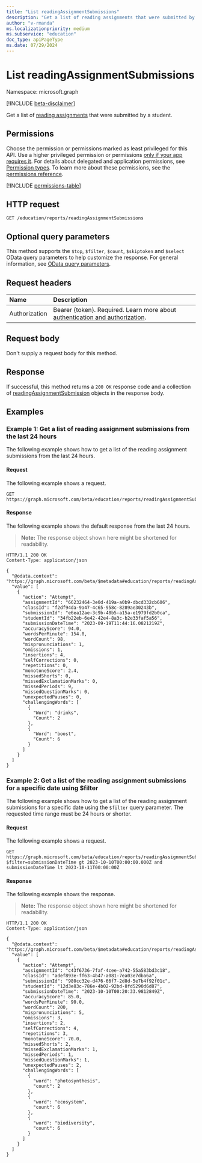 ```yaml
---
title: "List readingAssignmentSubmissions"
description: "Get a list of reading assignments that were submitted by a student."
author: "v-rmanda"
ms.localizationpriority: medium
ms.subservice: "education"
doc_type: apiPageType
ms.date: 07/29/2024
---
```


# List readingAssignmentSubmissions

Namespace: microsoft.graph

[!INCLUDE [beta-disclaimer](../../includes/beta-disclaimer.md)]

Get a list of [reading assignments](../resources/readingassignmentsubmission.md) that were submitted by a student.

## Permissions

Choose the permission or permissions marked as least privileged for this API. Use a higher privileged permission or permissions [only if your app requires it](/graph/permissions-overview#best-practices-for-using-microsoft-graph-permissions). For details about delegated and application permissions, see [Permission types](/graph/permissions-overview#permission-types). To learn more about these permissions, see the [permissions reference](/graph/permissions-reference).

<!-- { "blockType": "permissions", "name": "reportsroot_list_readingassignmentsubmissions" } -->
[!INCLUDE [permissions-table](../includes/permissions/reportsroot-list-readingassignmentsubmissions-permissions.md)]

## HTTP request

<!-- {
  "blockType": "ignored"
}
-->
``` http
GET /education/reports/readingAssignmentSubmissions
```

## Optional query parameters

This method supports the `$top`, `$filter`, `$count`, `$skiptoken` and `$select` OData query parameters to help customize the response. For general information, see [OData query parameters](/graph/query-parameters).

## Request headers

|Name|Description|
|:---|:---|
|Authorization|Bearer {token}. Required. Learn more about [authentication and authorization](/graph/auth/auth-concepts).|

## Request body

Don't supply a request body for this method.

## Response

If successful, this method returns a `200 OK` response code and a collection of [readingAssignmentSubmission](../resources/readingassignmentsubmission.md) objects in the response body.

## Examples

### Example 1: Get a list of reading assignment submissions from the last 24 hours

The following example shows how to get a list of the reading assignment submissions from the last 24 hours.

#### Request

The following example shows a request.

<!-- {
  "blockType": "request",
  "name": "get_readingassignmentsubmissions_1"
}
-->
``` http
GET https://graph.microsoft.com/beta/education/reports/readingAssignmentSubmissions
```

#### Response

The following example shows the default response from the last 24 hours.

>**Note:** The response object shown here might be shortened for readability.
<!-- {
  "blockType": "response",
  "truncated": true,
  "@odata.type": "Collection(microsoft.graph.readingAssignmentSubmission)"
}
-->
``` http
HTTP/1.1 200 OK
Content-Type: application/json

{
  "@odata.context": "https://graph.microsoft.com/beta/$metadata#education/reports/readingAssignmentSubmissions",
  "value": [
    {
      "action": "Attempt",
      "assignmentId": "66232464-3e0d-419a-a0b9-dbcd332cb606",
      "classId": "f2df94da-9a47-4c65-958c-8289ae30243b",
      "submissionId": "e6ea12ae-3c9b-48b5-a15a-e1979fd2b0ca",
      "studentId": "34fb22eb-6e42-42e4-8a3c-b2e33faf5a56",
      "submissionDateTime": "2023-09-19T11:44:16.0821219Z",
      "accuracyScore": 94.0,
      "wordsPerMinute": 154.0,
      "wordCount": 98,
      "mispronunciations": 1,
      "omissions": 1,
      "insertions": 4,
      "selfCorrections": 0,
      "repetitions": 0,
      "monotoneScore": 2.4,
      "missedShorts": 0,
      "missedExclamationMarks": 0,
      "missedPeriods": 9,
      "missedQuestionMarks": 0,
      "unexpectedPauses": 0,
      "challengingWords": [
        {
          "Word": "drinks",
          "Count": 2
        },
        {
          "Word": "boost",
          "Count": 6
        }
      ]
    }
  ]
}
```

### Example 2: Get a list of the reading assignment submissions for a specific date using $filter

The following example shows how to get a list of the reading assignment submissions for a specific date using the `$filter` query parameter. The requested time range must be 24 hours or shorter.

#### Request

The following example shows a request.

<!-- {
  "blockType": "request",
  "name": "get_ReadingAssignmentSubmissions_2"
}
-->
``` http
GET https://graph.microsoft.com/beta/education/reports/readingAssignmentSubmissions?$filter=submissionDateTime gt 2023-10-10T00:00:00.000Z and submissionDateTime lt 2023-10-11T00:00:00Z
```

#### Response

The following example shows the response.

>**Note:** The response object shown here might be shortened for readability.
<!-- {
  "blockType": "response",
  "truncated": true,
  "@odata.type": "Collection(microsoft.graph.readingAssignmentSubmission)"
}
-->
``` http
HTTP/1.1 200 OK
Content-Type: application/json

{
  "@odata.context": "https://graph.microsoft.com/beta/$metadata#education/reports/readingAssignmentSubmissions",
  "value": [
    {
      "action": "Attempt",
      "assignmentId": "c43f6736-7faf-4cee-a742-55a583bd3c18",
      "classId": "adef893e-ff63-4b47-a081-7ea03e7dba6a",
      "submissionId": "980cc32e-d476-66f7-2d8d-5e7b4f92f01c",
      "studentId": "12d3e83c-786e-4b02-92bd-8fd5290d6d87",
      "submissionDateTime": "2023-10-10T00:20:33.9812849Z",
      "accuracyScore": 85.0,
      "wordsPerMinute": 90.0,
      "wordCount": 200,
      "mispronunciations": 5,
      "omissions": 3,
      "insertions": 2,
      "selfCorrections": 4,
      "repetitions": 3,
      "monotoneScore": 70.0,
      "missedShorts": 2,
      "missedExclamationMarks": 1,
      "missedPeriods": 1,
      "missedQuestionMarks": 1,
      "unexpectedPauses": 2,
      "challengingWords": [
        {
          "word": "photosynthesis",
          "count": 2
        },
        {
          "word": "ecosystem",
          "count": 6
        },
        {
          "word": "biodiversity",
          "count": 6
        }
      ]
    }
  ]
}
```

